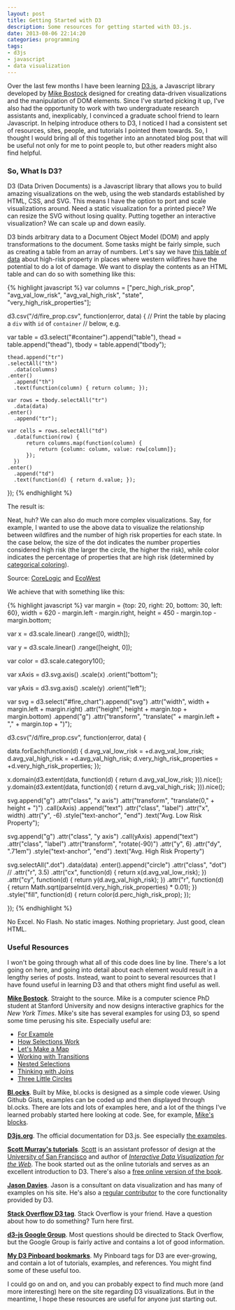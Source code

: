 ```yaml
---
layout: post
title: Getting Started with D3
description: Some resources for getting started with D3.js.
date: 2013-08-06 22:14:20
categories: programming
tags:
- d3js
- javascript
- data visualization
---
```

Over the last few months I have been learning [D3.js](http://d3js.org/), a Javascript library developed by [Mike Bostock](http://bost.ocks.org/mike/) designed for creating data-driven visualizations and the manipulation of DOM elements. Since I've started picking it up, I've also had the opportunity to work with two undergraduate research assistants and, inexplicably, I convinced a graduate school friend to learn Javascript. In helping introduce others to D3, I noticed I had a consistent set of resources, sites, people, and tutorials I pointed them towards. So, I thought I would bring all of this together into an annotated blog post that will be useful not only for me to point people to, but other readers might also find helpful.

### So, What Is D3?

D3 (Data Driven Documents) is a Javascript library that allows you to build amazing visualizations on the web, using the web standards established by HTML, CSS, and SVG. This means I have the option to port and scale visualizations around. Need a static visualization for a printed piece? We can resize the SVG without losing quality. Putting together an interactive visualization? We can scale up and down easily. 

D3 binds arbitrary data to a Document Object Model (DOM) and apply transformations to the document. Some tasks might be fairly simple, such as creating a table from an array of numbers. Let's say we have [this table of data](/d/fire_prop.csv) about high-risk property in places where western wildfires have the potential to do a lot of damage. We want to display the contents as an HTML table and can do so with something like this:

{% highlight javascript %}
var columns = ["perc_high_risk_prop",
  "avg_val_low_risk",
  "avg_val_high_risk",
  "state",
  "very_high_risk_properties"];

d3.csv("/d/fire_prop.csv", function(error, data) {
    // Print the table by placing a `div` with `id` of `container` 
    // below, e.g. <div id="container"></div>
    var table = d3.select("#container").append("table"),
        thead = table.append("thead"),
        tbody = table.append("tbody");

    thead.append("tr")
    .selectAll("th")
      .data(columns)
    .enter()
      .append("th")
      .text(function(column) { return column; });

    var rows = tbody.selectAll("tr")
      .data(data)
    .enter()
      .append("tr");

    var cells = rows.selectAll("td")
      .data(function(row) {
          return columns.map(function(column) {
              return {column: column, value: row[column]};
          });
      })
    .enter()
      .append("td")
      .text(function(d) { return d.value; });
  });
{% endhighlight %}

The result is:

<div id="chart_container"></div>

Neat, huh? We can also do much more complex visualizations. Say, for example, I wanted to use the above data to visualize the relationship between wildfires and the number of high risk properties for each state. In the case below, the size of the dot indicates the number properties considered high risk (the larger the circle, the higher the risk), while color indicates the percentage of properties that are high risk (determined by [categorical coloring](https://github.com/mbostock/d3/wiki/Ordinal-Scales#categorical-colors)). 

<div id="fire_chart"></div>
<div class="attribution">Source: <a href="http://www.corelogic.com/about-us/news/new-corelogic-report-reveals-wildfires-pose-risk-to-more-than-740,000-western-u.s.-homes.aspx">CoreLogic</a> and <a href="http://www.ecowest.org/fires/wui-homes/">EcoWest</a></div>

We achieve that with something like this:

{% highlight javascript %}
var margin = {top: 20, right: 20, bottom: 30, left: 60},
    width = 620 - margin.left - margin.right,
    height = 450 - margin.top - margin.bottom;

var x = d3.scale.linear()
    .range([0, width]);

var y = d3.scale.linear()
    .range([height, 0]);

var color = d3.scale.category10();

var xAxis = d3.svg.axis()
    .scale(x)
    .orient("bottom");

var yAxis = d3.svg.axis()
    .scale(y)
    .orient("left");

var svg = d3.select("#fire_chart").append("svg")
    .attr("width", width + margin.left + margin.right)
    .attr("height", height + margin.top + margin.bottom)
  .append("g")
    .attr("transform", "translate(" + margin.left + "," + margin.top + ")");

d3.csv("/d/fire_prop.csv", function(error, data) {
  
  data.forEach(function(d) {
    d.avg_val_low_risk = +d.avg_val_low_risk;
    d.avg_val_high_risk = +d.avg_val_high_risk;
    d.very_high_risk_properties = +d.very_high_risk_properties;
  });

  x.domain(d3.extent(data, function(d) { return d.avg_val_low_risk; })).nice();
  y.domain(d3.extent(data, function(d) { return d.avg_val_high_risk; })).nice();

  svg.append("g")
      .attr("class", "x axis")
      .attr("transform", "translate(0," + height + ")")
      .call(xAxis)
    .append("text")
      .attr("class", "label")
      .attr("x", width)
      .attr("y", -6)
      .style("text-anchor", "end")
      .text("Avg. Low Risk Property");

  svg.append("g")
      .attr("class", "y axis")
      .call(yAxis)
    .append("text")
      .attr("class", "label")
      .attr("transform", "rotate(-90)")
      .attr("y", 6)
      .attr("dy", ".71em")
      .style("text-anchor", "end")
      .text("Avg. High Risk Property")

  svg.selectAll(".dot")
      .data(data)
    .enter().append("circle")
      .attr("class", "dot")
      // .attr("r", 3.5)
      .attr("cx", function(d) { return x(d.avg_val_low_risk); })
      .attr("cy", function(d) { return y(d.avg_val_high_risk); })
      .attr("r", function(d) {
        return Math.sqrt(parseInt(d.very_high_risk_properties) * 0.01);
      })
      .style("fill", function(d) { return color(d.perc_high_risk_prop); });

});
{% endhighlight %}

No Excel. No Flash. No static images. Nothing proprietary. Just good, clean HTML.

### Useful Resources

I won't be going through what all of this code does line by line. There's a lot going on here, and going into detail about each element would result in a lengthy series of posts. Instead, want to point to several resources that I have found useful in learning D3 and that others might find useful as well. 

**[Mike Bostock](http://bost.ocks.org/mike/)**. Straight to the source. Mike is a computer science PhD student at Stanford University and now designs interactive graphics for the *New York Times*. Mike's site has several examples for using D3, so spend some time perusing his site. Especially useful are:

* [For Example](http://bost.ocks.org/mike/example/)
* [How Selections Work](http://bost.ocks.org/mike/selection/)
* [Let's Make a Map](http://bost.ocks.org/mike/map/)
* [Working with Transitions](http://bost.ocks.org/mike/transition/)
* [Nested Selections](http://bost.ocks.org/mike/nest/)
* [Thinking with Joins](http://bost.ocks.org/mike/join/)
* [Three Little Circles](http://mbostock.github.io/d3/tutorial/circle.html)

**[Bl.ocks](http://bl.ocks.org/)**. Built by Mike, bl.ocks is designed as a simple code viewer. Using Github Gists, examples can be coded up and then displayed through bl.ocks. There are lots and lots of examples here, and a lot of the things I've learned probably started here looking at code. See, for example, [Mike's blocks](http://bl.ocks.org/mbostock).

**[D3js.org](http://d3js.org)**. The official documentation for D3.js. See especially [the examples](https://github.com/mbostock/d3/wiki/Gallery). 

**[Scott Murray's tutorials](http://alignedleft.com/tutorials/d3)**. [Scott](http://xarts.usfca.edu/~shmurray/) is an assistant professor of design at the [University of San Francisco](http://usfca.edu/) and author of *[Interactive Data Visualization for the Web](http://shop.oreilly.com/product/0636920026938.do)*. The book started out as the online tutorials and serves as an excellent introduction to D3. There's also a [free online version of the book](http://chimera.labs.oreilly.com/books/1230000000345/index.html).

**[Jason Davies](http://www.jasondavies.com/)**. Jason is a consultant on data visualization and has many of examples on his site. He's also a [regular contributor](https://github.com/mbostock/d3/graphs/contributors) to the core functionality provided by D3.

**[Stack Overflow D3 tag]()**. Stack Overflow is your friend. Have a question about how to do something? Turn here first.

**[d3-js Google Group](https://groups.google.com/forum/#!forum/d3-js)**. Most questions should be directed to Stack Overflow, but the Google Group is fairly active and contains a lot of good information.

**[My D3 Pinboard bookmarks](https://pinboard.in/u:hepplerj/t:d3/)**. My Pinboard tags for D3 are ever-growing, and contain a lot of tutorials, examples, and references. You might find some of these useful too.

I could go on and on, and you can probably expect to find much more (and more interesting) here on the site regarding D3 visualizations. But in the meantime, I hope these resources are useful for anyone just starting out. 

<script>
var columns = ["perc_high_risk_prop",
"avg_val_low_risk",
"avg_val_high_risk",
"state",
"very_high_risk_properties"];

d3.csv("/data/fire_prop.csv", function(error, data) {
    // Print the table by placing a `div` with `id` of `container` 
    // below, e.g. <div id="container"></div>
    var table = d3.select("#chart_container").append("table"),
        thead = table.append("thead"),
        tbody = table.append("tbody");

    thead.append("tr")
    .selectAll("th")
      .data(columns)
    .enter()
      .append("th")
      .text(function(column) { return column; });

    var rows = tbody.selectAll("tr")
      .data(data)
    .enter()
      .append("tr");

    var cells = rows.selectAll("td")
      .data(function(row) {
          return columns.map(function(column) {
              return {column: column, value: row[column]};
          });
      })
    .enter()
      .append("td")
      .text(function(d) { return d.value; });
  });

// chart viz      
var margin = {top: 20, right: 20, bottom: 30, left: 60},
    width = 620 - margin.left - margin.right,
    height = 450 - margin.top - margin.bottom;

var x = d3.scale.linear()
    .range([0, width]);

var y = d3.scale.linear()
    .range([height, 0]);

var color = d3.scale.category10();

var xAxis = d3.svg.axis()
    .scale(x)
    .orient("bottom");

var yAxis = d3.svg.axis()
    .scale(y)
    .orient("left");

var svg = d3.select("#fire_chart").append("svg")
    .attr("width", width + margin.left + margin.right)
    .attr("height", height + margin.top + margin.bottom)
  .append("g")
    .attr("transform", "translate(" + margin.left + "," + margin.top + ")");

d3.csv("/data/fire_prop.csv", function(error, data) {
  data.forEach(function(d) {
    d.avg_val_low_risk = +d.avg_val_low_risk;
    d.avg_val_high_risk = +d.avg_val_high_risk;
    d.very_high_risk_properties = +d.very_high_risk_properties;
  });

  x.domain(d3.extent(data, function(d) { return d.avg_val_low_risk; })).nice();
  y.domain(d3.extent(data, function(d) { return d.avg_val_high_risk; })).nice();

  svg.append("g")
      .attr("class", "x axis")
      .attr("transform", "translate(0," + height + ")")
      .call(xAxis)
    .append("text")
      .attr("class", "label")
      .attr("x", width)
      .attr("y", -6)
      .style("text-anchor", "end")
      .text("Avg. Low Risk Property");

  svg.append("g")
      .attr("class", "y axis")
      .call(yAxis)
    .append("text")
      .attr("class", "label")
      .attr("transform", "rotate(-90)")
      .attr("y", 6)
      .attr("dy", ".71em")
      .style("text-anchor", "end")
      .text("Avg. High Risk Property")

  svg.selectAll(".dot")
      .data(data)
    .enter().append("circle")
      .attr("class", "dot")
      .attr("cx", function(d) { return x(d.avg_val_low_risk); })
      .attr("cy", function(d) { return y(d.avg_val_high_risk); })
      .attr("r", function(d) {
        return Math.sqrt(parseInt(d.very_high_risk_properties) * 0.01);
      })
      .style("fill", function(d) { return color(d.perc_high_risk_prop);
    });

});
</script>
